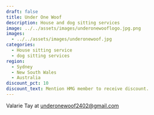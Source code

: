 ```yaml
---
draft: false
title: Under One Woof
description: House and dog sitting services
image: ../../assets/images/underonewooflogo.jpg.png
images:
  - ../../assets/images/underonewoof.jpg
categories:
  - House sitting service
  - dog sitting services
region:
  - Sydney
  - New South Wales
  - Australia
discount_pct: 10
discount_text: Mention HMG member to receive discount.
---
```


Valarie Tay at underonewoof2402@gmail.com
